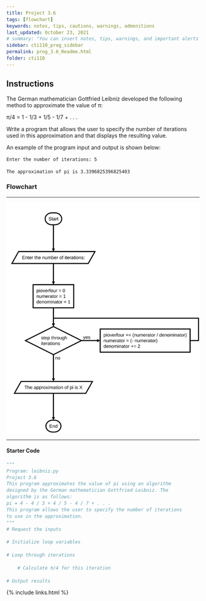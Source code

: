 ```yaml
---
title: Project 3.6
tags: [flowchart]
keywords: notes, tips, cautions, warnings, admonitions
last_updated: October 23, 2021
# summary: "You can insert notes, tips, warnings, and important alerts in your content. These notes are stored as shortcodes made available through the linksrefs.hmtl include."
sidebar: cti110_prog_sidebar
permalink: prog_3.6_Readme.html
folder: cti110
---
```


## Instructions

The German mathematician Gottfried Leibniz developed the following method to approximate the value of π:

π/4 = 1 - 1/3 + 1/5 - 1/7 + . . .

Write a program that allows the user to specify the number of iterations used in this approximation and that displays the resulting value.

An example of the program input and output is shown below:

```text
Enter the number of iterations: 5

The approximation of pi is 3.3396825396825403
```

### Flowchart

---

![flowchart](../../images/cti110_p_3.6_leibniz.flowchart.svg)

---

#### Starter Code

```python
"""
Program: leibniz.py
Project 3.6
This program approximates the value of pi using an algorithm
designed by the German mathematician Gottfried Leibniz. The
algorithm is as follows:
pi = 4 - 4 / 3 + 4 / 5 - 4 / 7 + . . .
This program allows the user to specify the number of iterations
to use in the approximation.
"""
# Request the inputs

# Initialize loop variables

# Loop through iterations

    # Calculate π/4 for this iteration 

# Output results
```

{% include links.html %}
